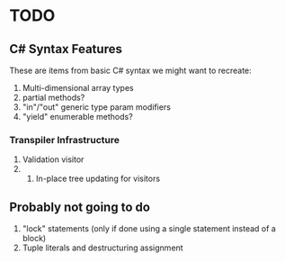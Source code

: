 ﻿# TODO

## C# Syntax Features

These are items from basic C# syntax we might want to recreate:

1. Multi-dimensional array types
1. partial methods?
1. "in"/"out" generic type param modifiers
1. "yield" enumerable methods?

### Transpiler Infrastructure

1. Validation visitor
2. 1. In-place tree updating for visitors

## Probably not going to do

1. "lock" statements (only if done using a single statement instead of a block)
1. Tuple literals and destructuring assignment
